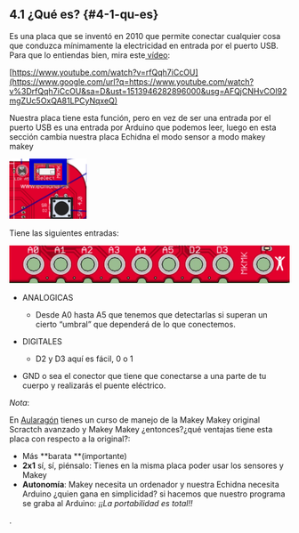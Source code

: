 ## 4.1 ¿Qué es? {#4-1-qu-es}

Es una placa que se inventó en 2010 que permite conectar cualquier cosa que conduzca mínimamente la electricidad en entrada por el puerto USB. Para que lo entiendas bien, mira este[ vídeo](https://www.google.com/url?q=https://www.youtube.com/watch?v%3DrfQqh7iCcOU&sa=D&ust=1513946282896000&usg=AFQjCNHvCOl92mgZUc5OxQA81LPCyNqxeQ):

[https://www.youtube.com/watch?v=rfQqh7iCcOU](https://www.google.com/url?q=https://www.youtube.com/watch?v%3DrfQqh7iCcOU&sa=D&ust=1513946282896000&usg=AFQjCNHvCOl92mgZUc5OxQA81LPCyNqxeQ)

Nuestra placa tiene esta función, pero en vez de ser una entrada por el puerto USB es una entrada por Arduino que podemos leer, luego en esta sección cambia nuestra placa Echidna el modo sensor a modo makey makey

![](/images/image4.png)

Tiene las siguientes entradas:

![](/images/image59.png)

*   ANALOGICAS

    *   Desde A0 hasta A5 que tenemos que detectarlas si superan un cierto “umbral” que dependerá de lo que conectemos.

*   DIGITALES

    *   D2 y D3 aquí es fácil, 0 o 1
    
*   GND o sea el conector que tiene que conectarse a una parte de tu cuerpo y realizarás el puente eléctrico.

_Nota_:

En [Aularagón](https://www.google.com/url?q=http://moodle.catedu.es/&sa=D&ust=1513946282898000&usg=AFQjCNFbbdhoQZIogmh59s6_ZIDyenPqFA) tienes un curso de manejo de la Makey Makey original Scractch avanzado y Makey Makey ¿entonces?¿qué ventajas tiene esta placa con respecto a la original?:

*   Más **barata **(importante)
*   **2x1** sí, sí, piénsalo: Tienes en la misma placa poder usar los sensores y Makey
*   **Autonomía**: Makey necesita un ordenador y nuestra Echidna necesita Arduino ¿quien gana en simplicidad? si hacemos que nuestro programa se graba al Arduino: _¡¡La portabilidad es total!!_

.